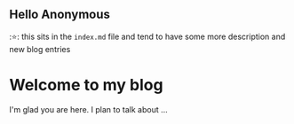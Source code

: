 ## Hello Anonymous
::star:: this sits in the `index.md` file and tend to have some more description and new blog entries


# Welcome to my blog

I'm glad you are here. I plan to talk about ...
